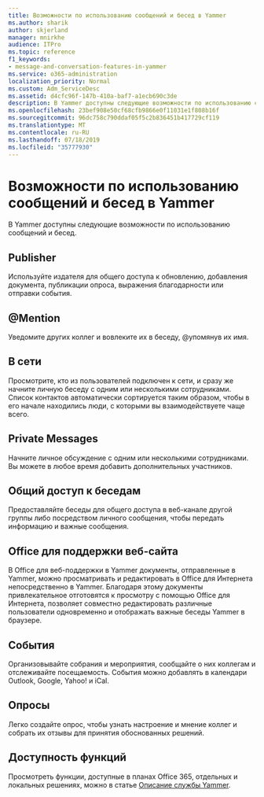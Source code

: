 ```yaml
---
title: Возможности по использованию сообщений и бесед в Yammer
ms.author: sharik
author: skjerland
manager: mnirkhe
audience: ITPro
ms.topic: reference
f1_keywords:
- message-and-conversation-features-in-yammer
ms.service: o365-administration
localization_priority: Normal
ms.custom: Adm_ServiceDesc
ms.assetid: d4cfc96f-147b-410a-baf7-a1ecb690c3de
description: В Yammer доступны следующие возможности по использованию сообщений и бесед.
ms.openlocfilehash: 23bef908e50cf68cfb9866e0f11031e1f808b16f
ms.sourcegitcommit: 96dc758c790ddaf05f5c2b836451b417729cf119
ms.translationtype: MT
ms.contentlocale: ru-RU
ms.lasthandoff: 07/18/2019
ms.locfileid: "35777930"
---
```

# <a name="message-and-conversation-features-in-yammer"></a>Возможности по использованию сообщений и бесед в Yammer

В Yammer доступны следующие возможности по использованию сообщений и бесед.
  
## <a name="publisher"></a>Publisher
<a name="bkmk_Publisher"> </a>

Используйте издателя для общего доступа к обновлению, добавления документа, публикации опроса, выражения благодарности или отправки события.
  
## <a name="mention"></a>@Mention
<a name="bkmk_AtMention"> </a>

Уведомите других коллег и вовлеките их в беседу, @упомянув их имя.
  
## <a name="online-now"></a>В сети
<a name="bkmk_OnlineNow"> </a>

Просмотрите, кто из пользователей подключен к сети, и сразу же начните личную беседу с одним или несколькими сотрудниками. Список контактов автоматически сортируется таким образом, чтобы в его начале находились люди, с которыми вы взаимодействуете чаще всего.
  
## <a name="private-messages"></a>Private Messages
<a name="bkmk_PrivateMessages"> </a>

Начните личное обсуждение с одним или несколькими сотрудниками. Вы можете в любое время добавить дополнительных участников.
  
## <a name="share-conversations"></a>Общий доступ к беседам
<a name="bkmk_ShareConversations"> </a>

Предоставляйте беседы для общего доступа в веб-канале другой группы либо посредством личного сообщения, чтобы передать информацию и важные сообщения.
  
## <a name="office-for-the-web-support"></a>Office для поддержки веб-сайта
<a name="bkmk_ShareConversations"> </a>

В Office для веб-поддержки в Yammer документы, отправленные в Yammer, можно просматривать и редактировать в Office для Интернета непосредственно в Yammer. Благодаря этому документы привлекательное отготовятся к просмотру с помощью Office для Интернета, позволяет совместно редактировать различные пользователи одновременно и отображать важные беседы Yammer в браузере.
  
## <a name="events"></a>События
<a name="bkmk_Events"> </a>

Организовывайте собрания и мероприятия, сообщайте о них коллегам и отслеживайте посещаемость. События можно добавлять в календари Outlook, Google, Yahoo! и iCal.
  
## <a name="polls"></a>Опросы
<a name="bkmk_Polls"> </a>

Легко создайте опрос, чтобы узнать настроение и мнение коллег и собрать их отзывы для принятия обоснованных решений.
  
## <a name="feature-availability"></a>Доступность функций
<a name="bkmk_Polls"> </a>

Просмотреть функции, доступные в планах Office 365, отдельных и локальных решениях, можно в статье [Описание службы Yammer](yammer-service-description.md).
  

